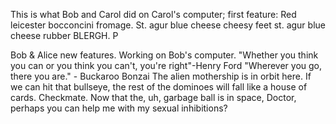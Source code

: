 
This is what Bob and Carol did on Carol's computer; first feature:
Red leicester bocconcini fromage. St. agur blue cheese cheesy feet st. agur blue cheese rubber BLERGH. P

Bob & Alice new features. Working on Bob's computer.
"Whether you think you can or you think you can't, you're right"-Henry Ford
"Wherever you go, there you are." - Buckaroo Bonzai
The alien mothership is in orbit here. If we can hit that bullseye, the rest of the dominoes will fall like a house of cards. Checkmate. Now that the, uh, garbage ball is in space, Doctor, perhaps you can help me with my sexual inhibitions?
